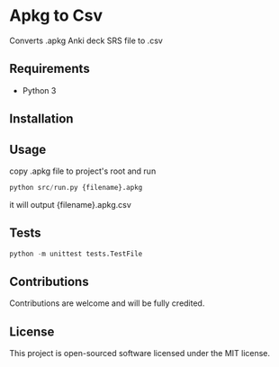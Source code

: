 # Apkg to Csv

Converts .apkg Anki deck SRS file to .csv

## Requirements

- Python 3

## Installation

## Usage

copy .apkg file to project's root and run

```python
python src/run.py {filename}.apkg
```

it will output {filename}.apkg.csv

## Tests

```python
python -m unittest tests.TestFile
```

## Contributions

Contributions are welcome and will be fully credited.

## License

This project is open-sourced software licensed under the MIT license.

